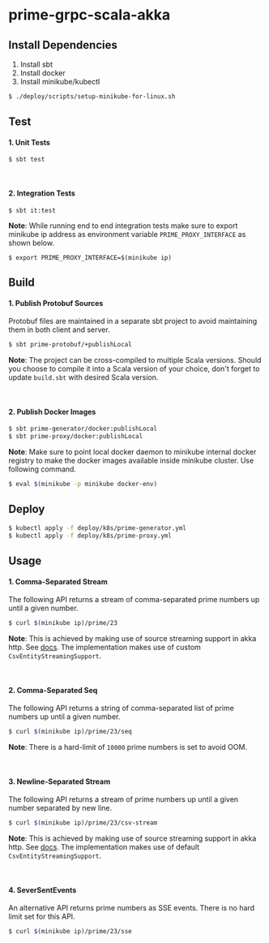 # prime-grpc-scala-akka

## Install Dependencies
1. Install sbt
2. Install docker
3. Install minikube/kubectl
  ```sh
  $ ./deploy/scripts/setup-minikube-for-linux.sh
  ```

## Test
#### 1. Unit Tests
```
$ sbt test
```

<br/>

#### 2. Integration Tests
```
$ sbt it:test
```

**Note**: While running end to end integration tests make sure to export minikube ip address as environment variable `PRIME_PROXY_INTERFACE` as shown below.
```
$ export PRIME_PROXY_INTERFACE=$(minikube ip)
```

## Build
#### 1. Publish Protobuf Sources
Protobuf files are maintained in a separate sbt project to avoid maintaining them in both client and server.
```sh
$ sbt prime-protobuf/+publishLocal
```

**Note**: The project can be cross-compiled to multiple Scala versions. Should you choose to compile it into a Scala version of your choice, don't forget to update `build.sbt` with desired Scala version.

</br>

#### 2. Publish Docker Images
```sh
$ sbt prime-generator/docker:publishLocal
$ sbt prime-proxy/docker:publishLocal
```

**Note**: Make sure to point local docker daemon to minikube internal docker registry to make the docker images available inside minikube cluster. Use following command.
```sh
$ eval $(minikube -p minikube docker-env)
```

## Deploy
```sh
$ kubectl apply -f deploy/k8s/prime-generator.yml
$ kubectl apply -f deploy/k8s/prime-proxy.yml
```

## Usage
#### 1. Comma-Separated Stream
The following API returns a stream of comma-separated prime numbers up until a given number.
```sh
$ curl $(minikube ip)/prime/23
```

**Note**: This is achieved by making use of source streaming support in akka http. See [docs](https://docs.huihoo.com/akka/akka-http/10.0.7/scala/http/routing-dsl/source-streaming-support.html#simple-csv-streaming-example). The implementation makes use of custom `CsvEntityStreamingSupport`.

<br/>

#### 2. Comma-Separated Seq
The following API returns a string of comma-separated list of prime numbers up until a given number.
```sh
$ curl $(minikube ip)/prime/23/seq
```

**Note**: There is a hard-limit of `10000` prime numbers is set to avoid OOM.

</br>

#### 3. Newline-Separated Stream 
The following API returns a stream of prime numbers up until a given number separated by new line.
```sh
$ curl $(minikube ip)/prime/23/csv-stream
```

**Note**: This is achieved by making use of source streaming support in akka http. See [docs](https://docs.huihoo.com/akka/akka-http/10.0.7/scala/http/routing-dsl/source-streaming-support.html#simple-csv-streaming-example). The implementation makes use of default `CsvEntityStreamingSupport`.

<br/>

#### 4. SeverSentEvents
An alternative API returns prime numbers as SSE events. There is no hard limit set for this API.
```sh
$ curl $(minikube ip)/prime/23/sse
```
